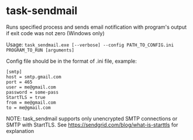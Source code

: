 task-sendmail
=============

Runs specified process and sends email notification with program's output if exit code was not zero (Windows only)

Usage: `task_sendmail.exe [--verbose] --config PATH_TO_CONFIG.ini PROGRAM_TO_RUN [arguments]`

Config file should be in the format of .ini file, example:

```
[smtp]
host = smtp.gmail.com
port = 465
user = me@gmail.com
password = some-pass
StartTLS = true
from = me@gmail.com
to = me@gmail.com
```

NOTE: task_sendmail supports only unencrypted SMTP connections or SMTP with StartTLS.
See https://sendgrid.com/blog/what-is-starttls for explanation
